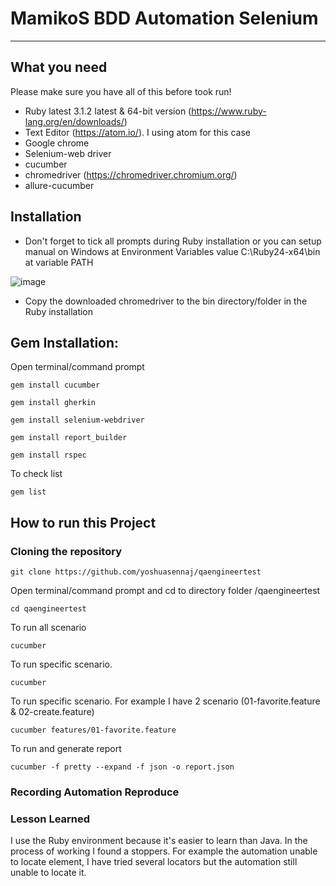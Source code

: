 # MamikoS BDD Automation Selenium

----------
What you need
-------------

Please make sure you have all of this before took run!
* Ruby latest 3.1.2 latest & 64-bit version (https://www.ruby-lang.org/en/downloads/)
* Text Editor (https://atom.io/). I using atom for this case
* Google chrome
* Selenium-web driver
* cucumber
* chromedriver (https://chromedriver.chromium.org/)
* allure-cucumber

Installation
-------------

* Don't forget to tick all prompts during Ruby installation or you can setup manual on Windows at Environment Variables  value C:\Ruby24-x64\bin at variable PATH

![image](https://user-images.githubusercontent.com/111522273/202843788-90b95db8-c1d5-4c94-a8ad-4604d3e0e19f.png)
* Copy the downloaded chromedriver to the bin directory/folder in the Ruby installation

## Gem Installation:

Open terminal/command prompt
```shell
gem install cucumber
```
```shell
gem install gherkin
```
```shell
gem install selenium-webdriver
```
```shell
gem install report_builder
```
```shell
gem install rspec
```
To check list
```shell
gem list
```

How to run this Project
-------------
### Cloning the repository

```shell
git clone https://github.com/yoshuasennaj/qaengineertest
```
Open terminal/command prompt and cd to directory folder /qaengineertest
```shell
cd qaengineertest
```
To run all scenario
```shell
cucumber
```

To run specific scenario. 
```shell
cucumber 
```

To run specific scenario. For example I have 2 scenario (01-favorite.feature & 02-create.feature)
```shell
cucumber features/01-favorite.feature
```

To run and generate report
```shell
cucumber -f pretty --expand -f json -o report.json
```


### Recording Automation Reproduce

### Lesson Learned 
I use the Ruby environment because it's easier to learn than Java. In the process of working I found a stoppers. For example the automation unable to locate element, I have tried several locators but the automation still unable to locate it. 

